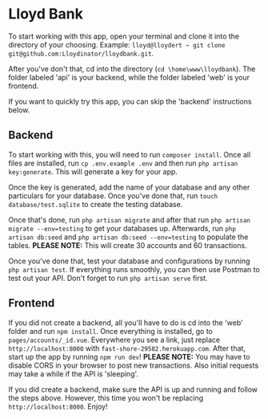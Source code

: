 # Lloyd Bank

To start working with this app, open your terminal and clone it into the directory of your choosing. Example: `lloyd@lloydert ~ git clone git@github.com:Lloydinator/lloydbank.git`.

After you've don't that, cd into the directory (`cd \home\www\lloydbank`). The folder labeled 'api' is your backend, while the folder labeled 'web' is your frontend. 

If you want to quickly try this app, you can skip the 'backend' instructions below.

## Backend

To start working with this, you will need to run `composer install`. Once all files are installed, run `cp .env.example .env` and then run `php artisan key:generate`. This will generate a key for your app. 

Once the key is generated, add the name of your database and any other particulars for your database. Once you've done that, run `touch database/test.sqlite` to create the testing database.

Once that's done, run `php artisan migrate` and after that run `php artisan migrate --env=testing` to get your databases up. Afterwards, run `php artisan db:seed` and `php artisan db:seed --env=testing` to populate the tables.
**PLEASE NOTE:** This will create 30 accounts and 60 transactions.

Once you've done that, test your database and configurations by running `php artisan test`. If everything runs smoothly, you can then use Postman to test out your API. Don't forget to run `php artisan serve` first. 


## Frontend

If you did not create a backend, all you'll have to do is cd into the 'web' folder and run `npm install`. Once everything is installed, go to `pages/accounts/_id.vue`. Everywhere you see a link, just replace `http://localhost:8000` with `fast-shore-29582.herokuapp.com`. After that, start up the app by running `npm run dev`! 
**PLEASE NOTE:** You may have to disable CORS in your browser to post new transactions. Also initial requests may take a while if the API is 'sleeping'.

If you did create a backend, make sure the API is up and running and follow the steps above. However, this time you won't be replacing `http://localhost:8000`. Enjoy!